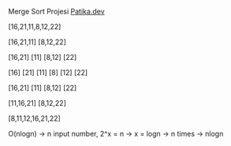 Merge Sort Projesi
[Patika.dev](https://app.patika.dev/salihasenol)

[16,21,11,8,12,22]

[16,21,11]  [8,12,22]

[16,21] [11]  [8,12] [22]

[16] [21] [11]  [8] [12] [22]

[16,21] [11]  [8,12] [22]

[11,16,21] [8,12,22]

[8,11,12,16,21,22]


O(nlogn) ->   n input number, 2^x = n -> x = logn -> n times -> nlogn

